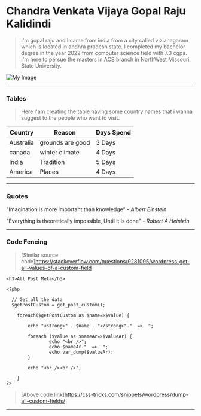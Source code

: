 
# Chandra Venkata Vijaya Gopal Raju Kalidindi
> I'm gopal raju and I came from india from a city called vizianagaram which is located in andhra pradesh state. I completed my bachelor degree in the year 2022 from computer science field with 7.3 cgpa. I'm here to persue the masters in ACS branch in NorthWest Missouri State University.

![My Image]()
 
 ---
 
 ### Tables
 > Here I'am creating the table having some country names that i wanna suggest to the people who want to visit.


 |Country|Reason|Days Spend|
 |---|---|---|
 |Australia|grounds are good|3 Days|
 |canada|winter climate|4 Days|
 |India|Tradition|5 Days|
 |America|Places|4 Days|
 
---

### Quotes

"Imagination is more important than knowledge" - *Albert Einstein*

"Everything is theoretically impossible, Until it is done" - *Robert A Heinlein*

---

### Code Fencing
> [Similar source code]https://stackoverflow.com/questions/9281095/wordpress-get-all-values-of-a-custom-field
~~~
<h3>All Post Meta</h3>

<?php 

  // Get all the data 
  $getPostCustom = get_post_custom(); 

    foreach($getPostCustom as $name=>$value) {

        echo "<strong>" . $name . "</strong>"."  =>  ";

        foreach ($value as $nameAr=>$valueAr) {
                echo "<br />";
                echo $nameAr."  =>  ";
                echo var_dump($valueAr);
        }

        echo "<br /><br />";

    }
?>
~~~

> [Above code link]https://css-tricks.com/snippets/wordpress/dump-all-custom-fields/

---

